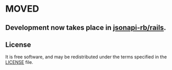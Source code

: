 # MOVED
## Development now takes place in [jsonapi-rb/rails](https://github.com/jsonapi-rb/rails).

## License

It is free software, and may be redistributed under the terms specified in the
[LICENSE](LICENSE) file.
